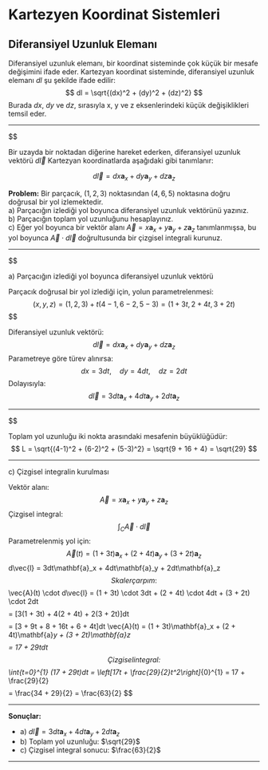 # Kartezyen Koordinat Sistemleri
## Diferansiyel Uzunluk Elemanı
Diferansiyel uzunluk elemanı, bir koordinat sisteminde çok küçük bir mesafe değişimini ifade eder. Kartezyan koordinat sisteminde, diferansiyel uzunluk elemanı $dl$ şu şekilde ifade edilir:
$$ dl = \sqrt{(dx)^2 + (dy)^2 + (dz)^2} $$
Burada $dx$, $dy$ ve $dz$, sırasıyla x, y ve z eksenlerindeki küçük değişiklikleri temsil eder.

---

$$

Bir uzayda bir noktadan diğerine hareket ederken, diferansiyel uzunluk vektörü $d\vec{l}$ Kartezyan koordinatlarda aşağıdaki gibi tanımlanır:

$$
d\vec{l} = dx\mathbf{a}_x + dy\mathbf{a}_y + dz\mathbf{a}_z
$$

**Problem:**
Bir parçacık, $(1,2,3)$ noktasından $(4,6,5)$ noktasına doğru doğrusal bir yol izlemektedir.  
a) Parçacığın izlediği yol boyunca diferansiyel uzunluk vektörünü yazınız.  
b) Parçacığın toplam yol uzunluğunu hesaplayınız.  
c) Eğer yol boyunca bir vektör alanı $\vec{A} = x\mathbf{a}_x + y\mathbf{a}_y + z\mathbf{a}_z$ tanımlanmışsa, bu yol boyunca $\vec{A} \cdot d\vec{l}$ doğrultusunda bir çizgisel integrali kurunuz.

---

$$

a) Parçacığın izlediği yol boyunca diferansiyel uzunluk vektörü

Parçacık doğrusal bir yol izlediği için, yolun parametrelenmesi:
$$(x, y, z) = (1, 2, 3) + t (4-1, 6-2, 5-3) = (1 + 3t, 2 + 4t, 3 + 2t)$$
$$

Diferansiyel uzunluk vektörü:
$$
d\vec{l} = dx\mathbf{a}_x + dy\mathbf{a}_y + dz\mathbf{a}_z
$$
Parametreye göre türev alınırsa:
$$
dx = 3dt,\quad dy = 4dt,\quad dz = 2dt
$$
Dolayısıyla:
$$
d\vec{l} = 3dt\mathbf{a}_x + 4dt\mathbf{a}_y + 2dt\mathbf{a}_z
$$

---

$$

Toplam yol uzunluğu iki nokta arasındaki mesafenin büyüklüğüdür:
$$
L = \sqrt{(4-1)^2 + (6-2)^2 + (5-3)^2} = \sqrt{9 + 16 + 4} = \sqrt{29}
$$

---

c) Çizgisel integralin kurulması

Vektör alanı:
$$
\vec{A} = x\mathbf{a}_x + y\mathbf{a}_y + z\mathbf{a}_z
$$
Çizgisel integral:
$$
\int_C \vec{A} \cdot d\vec{l}
$$
Parametrelenmiş yol için:
$$
\vec{A}(t) = (1 + 3t)\mathbf{a}_x + (2 + 4t)\mathbf{a}_y + (3 + 2t)\mathbf{a}_z
$$
d\vec{l} = 3dt\mathbf{a}_x + 4dt\mathbf{a}_y + 2dt\mathbf{a}_z
$$
Skaler çarpım:
$$
\vec{A}(t) \cdot d\vec{l} = (1 + 3t) \cdot 3dt + (2 + 4t) \cdot 4dt + (3 + 2t) \cdot 2dt
$$
$$
= [3(1 + 3t) + 4(2 + 4t) + 2(3 + 2t)]dt
$$
$$
= [3 + 9t + 8 + 16t + 6 + 4t]dt
\vec{A}(t) = (1 + 3t)\mathbf{a}_x + (2 + 4t)\mathbf{a}_y + (3 + 2t)\mathbf{a}_z
$$
$$
= 17 + 29tdt
$$
Çizgisel integral:
$$
\int_{t=0}^{1} (17 + 29t)dt = \left[17t + \frac{29}{2}t^2\right]_{0}^{1} = 17 + \frac{29}{2}
$$
$$
= \frac{34 + 29}{2} = \frac{63}{2}
$$

---

**Sonuçlar:**
- a) $d\vec{l} = 3dt\mathbf{a}_x + 4dt\mathbf{a}_y + 2dt\mathbf{a}_z$
- b) Toplam yol uzunluğu: $\sqrt{29}$
- c) Çizgisel integral sonucu: $\frac{63}{2}$

---